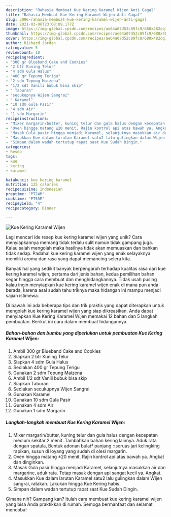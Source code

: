 ```yaml
---
description: "Rahasia Membuat Kue Kering Karamel Wijen Anti Gagal"
title: "Rahasia Membuat Kue Kering Karamel Wijen Anti Gagal"
slug: 3096-rahasia-membuat-kue-kering-karamel-wijen-anti-gagal
date: 2021-03-06T23:08:09.177Z
image: https://img-global.cpcdn.com/recipes/ae64a07d52c89fc9/680x482cq70/kue-kering-karamel-wijen-foto-resep-utama.jpg
thumbnail: https://img-global.cpcdn.com/recipes/ae64a07d52c89fc9/680x482cq70/kue-kering-karamel-wijen-foto-resep-utama.jpg
cover: https://img-global.cpcdn.com/recipes/ae64a07d52c89fc9/680x482cq70/kue-kering-karamel-wijen-foto-resep-utama.jpg
author: Richard Jordan
ratingvalue: 5
reviewcount: 10
recipeingredient:
- "300 gr Blueband Cake and Cookies"
- "2 btr Kuning Telur"
- "4 sdm Gula Halus"
- "400 gr Tepung Terigu"
- "2 sdm Tepung Maizena"
- "1/2 sdt Vanili bubuk bisa skip"
- " Taburan"
- "secukupnya Wijen Sangrai"
- " Karamel"
- "10 sdm Gula Pasir"
- "4 sdm Air"
- "1 sdm Margarin"
recipeinstructions:
- "Mixer margarin/butter, kuning telur dan gula halus dengan kecepatan medium sekitar 2 menit. Tambahkan bahan kering lainnya. Aduk rata dengan spatula, Bentuk adonan bulat² panjang ±seruas jari kelingking rapikan, susun di loyang yang sudah di olesi margarin."
- "Oven hingga matang ±20 menit. Rajin kontrol api atas bawah ya. Angkat dan dinginkan."
- "Masak Gula pasir hingga menjadi Karamel, selanjutnya masukkan air dan margarine, aduk rata. Tetap masak dengan api sangat kecil ya. Angkat."
- "Masukkan Kue dalam larutan Karamel satu2 lalu gulingkan dalam Wijen sangrai, ratakan. Lakukan hingga Kue Kering habis."
- "Simpan dalam wadah tertutup rapat saat Kue Sudah Dingin."
categories:
- Resep
tags:
- kue
- kering
- karamel

katakunci: kue kering karamel 
nutrition: 125 calories
recipecuisine: Indonesian
preptime: "PT24M"
cooktime: "PT55M"
recipeyield: "4"
recipecategory: Dinner

---
```



![Kue Kering Karamel Wijen](https://img-global.cpcdn.com/recipes/ae64a07d52c89fc9/680x482cq70/kue-kering-karamel-wijen-foto-resep-utama.jpg)

Lagi mencari ide resep kue kering karamel wijen yang unik? Cara menyiapkannya memang tidak terlalu sulit namun tidak gampang juga. Kalau salah mengolah maka hasilnya tidak akan memuaskan dan bahkan tidak sedap. Padahal kue kering karamel wijen yang enak selayaknya memiliki aroma dan rasa yang dapat memancing selera kita.



Banyak hal yang sedikit banyak berpengaruh terhadap kualitas rasa dari kue kering karamel wijen, pertama dari jenis bahan, kedua pemilihan bahan segar hingga cara membuat dan menghidangkannya. Tidak usah pusing kalau ingin menyiapkan kue kering karamel wijen enak di mana pun anda berada, karena asal sudah tahu triknya maka hidangan ini mampu menjadi sajian istimewa.


Di bawah ini ada beberapa tips dan trik praktis yang dapat diterapkan untuk mengolah kue kering karamel wijen yang siap dikreasikan. Anda dapat menyiapkan Kue Kering Karamel Wijen memakai 12 bahan dan 5 langkah pembuatan. Berikut ini cara dalam membuat hidangannya.

<!--inarticleads1-->

##### Bahan-bahan dan bumbu yang diperlukan untuk pembuatan Kue Kering Karamel Wijen:

1. Ambil 300 gr Blueband Cake and Cookies
1. Siapkan 2 btr Kuning Telur
1. Siapkan 4 sdm Gula Halus
1. Sediakan 400 gr Tepung Terigu
1. Gunakan 2 sdm Tepung Maizena
1. Ambil 1/2 sdt Vanili bubuk bisa skip
1. Siapkan  Taburan
1. Sediakan secukupnya Wijen Sangrai
1. Gunakan  Karamel
1. Gunakan 10 sdm Gula Pasir
1. Gunakan 4 sdm Air
1. Gunakan 1 sdm Margarin




<!--inarticleads2-->

##### Langkah-langkah membuat Kue Kering Karamel Wijen:

1. Mixer margarin/butter, kuning telur dan gula halus dengan kecepatan medium sekitar 2 menit. Tambahkan bahan kering lainnya. Aduk rata dengan spatula, Bentuk adonan bulat² panjang ±seruas jari kelingking rapikan, susun di loyang yang sudah di olesi margarin.
1. Oven hingga matang ±20 menit. Rajin kontrol api atas bawah ya. Angkat dan dinginkan.
1. Masak Gula pasir hingga menjadi Karamel, selanjutnya masukkan air dan margarine, aduk rata. Tetap masak dengan api sangat kecil ya. Angkat.
1. Masukkan Kue dalam larutan Karamel satu2 lalu gulingkan dalam Wijen sangrai, ratakan. Lakukan hingga Kue Kering habis.
1. Simpan dalam wadah tertutup rapat saat Kue Sudah Dingin.




Gimana nih? Gampang kan? Itulah cara membuat kue kering karamel wijen yang bisa Anda praktikkan di rumah. Semoga bermanfaat dan selamat mencoba!
